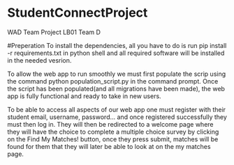 # StudentConnectProject
WAD Team Project LB01 Team D

#Preperation
To install the dependencies, all you have to do is run pip install -r requirements.txt in python shell and all required 
software will be installed in the needed vesrion.
 
To allow the web app to run smoothly we must first populate the scrip using the command python population_script.py in 
the command prompt. Once the script has been populated(and all migrations have been made), the web app is fully functional 
and ready to take in new users.

To be able to access all aspects of our web app one must register with their student email, username, password... and once
registered successfully they must then log in. They will then be redirected to a welcome page where they will have the choice
to complete a multiple choice survey by clicking on the Find My Matches! button, once they press submit, matches will be found for them that they will later be able to look at on the my matches page.